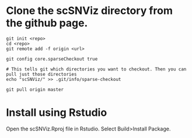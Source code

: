 # Clone the scSNViz directory from the github page.

```
git init <repo>
cd <repo>
git remote add -f origin <url>

git config core.sparseCheckout true

# This tells git which directories you want to checkout. Then you can pull just those directories
echo "scSNViz/" >> .git/info/sparse-checkout

git pull origin master
```

# Install using Rstudio
Open the scSNViz.Rproj file in Rstudio. Select Build>Install Package.
